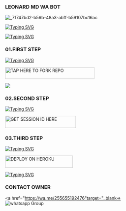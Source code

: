  ### LEONARD MD WA BOT
 ![_71747bd2-b56b-48a3-abff-b59107bc16ac](https://github.com/user-attachments/assets/b1c19e29-3fc6-47eb-a34f-f1b84553f4ff)



[![Typing SVG](https://readme-typing-svg.herokuapp.com?font=Rockstar-ExtraBold&size=30&pause=1000&color=0000FF&center=true&vCenter=true&width=815&height=60&lines=𝐓𝐇𝐄+𝐁𝐄𝐒𝐓+𝐁𝐎𝐓+𝐅𝐑𝐎𝐌+𝐋𝐄𝐎𝐍𝐀𝐑𝐃+𝐓𝐄𝐂𝐇)](https://git.io/typing-svg)





[![Typing SVG](https://readme-typing-svg.herokuapp.com?font=Rockstar-ExtraBold&color=F33A6A&lines=𝐇𝐎𝐖+𝐓𝐎+𝐃𝐄𝐏𝐋𝐎𝐘+𝐋𝐄𝐎𝐍𝐀𝐑𝐃+𝐌𝐃) ](https://git.io/typing-svg)






### 01.FIRST STEP 

  
[![Typing SVG](https://readme-typing-svg.herokuapp.com?font=Rockstar-ExtraBold&color=blue&lines=𝗙𝗢𝗥𝗞+AND+STAR+𝐓𝐇𝐈𝐒+𝗥𝗘𝗣𝗢)](https://git.io/typing-svg)
 

  
   
   <a href="https://github.com/Leonardtech868/LEONARD-MD/fork"><img title="TAP HERE TO FORK REPO" src="https://img.shields.io/badge/TAP HERE TO FORK REPO-h?color=black&style=for-the-badge&logo=github" width="290" height="38.45"/></a></p>


<a><img src='https://i.imgur.com/LyHic3i.gif'/></a>



 ### 02.SECOND STEP
 
[![Typing SVG](https://readme-typing-svg.herokuapp.com?font=Rockstar-ExtraBold&color=blue&lines=𝐆𝐄𝐓+𝐒𝐄𝐒𝐒𝐈𝐎𝐍+𝐈𝐃)](https://git.io/typing-svg)
 


  <a href="https://leonard-session.onrender.com/"><img title="GET SESSION ID HERE" src="https://img.shields.io/badge/GET SESSION ID HERE-h?color=blue&style=for-the-badge&logo=audi" width="230" height="38.45"/></a></p>

  



### 03.THIRD STEP

  
[![Typing SVG](https://readme-typing-svg.herokuapp.com?font=Rockstar-ExtraBold&color=blue&lines=𝐃𝐄𝐏𝐋𝐎𝐘+𝐎𝐍+𝐇𝐄𝐑𝐎𝐊𝐔)](https://git.io/typing-svg)


 
 





 <a href="https://dashboard.heroku.com/new?template=https://github.com/Leonardtech868/LEONARD-MD/"><img title="DEPLOY ON HEROKU" src="https://img.shields.io/badge/DEPLOY ON HEROKU-h?color=purple&style=for-the-badge&logo=heroku" width="220" height="38.45"/></a></p>

 
[![Typing SVG](https://readme-typing-svg.herokuapp.com?font=Rockstar-ExtraBold&color=blue&lines=■+■+■+■+■+100%+𝗦𝗔𝗙𝗘+𝗢𝗡+𝗛𝗘𝗥𝗢𝗞𝗨)](https://git.io/typing-svg)
 








### CONTACT OWNER 



<a href="https://wa.me/255655192476"target="_blank=>
        <img alt="whatsapp Group" src="https://img shields.io/badge/Leonard cintact -25D66?style=for-the-badge&logo=whatsapp&logo corol=white"/>
